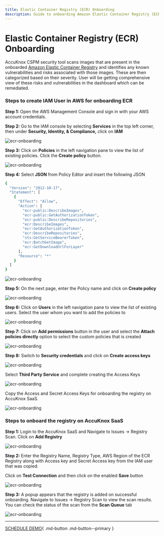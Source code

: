 ```yaml
---
title: Elastic Container Registry (ECR) Onboarding
description: Guide to onboarding Amazon Elastic Container Registry (ECR) to AccuKnox SaaS for automated container security and threat detection.
---
```


# Elastic Container Registry (ECR) Onboarding

AccuKnox CSPM security tool scans images that are present in the onboarded [Amazon Elastic Container Registry](https://aws.amazon.com/ecr/) and identifies any known vulnerabilities and risks associated with those images. These are then categorized based on their severity. User will be getting comprehensive view of these risks and vulnerabilities in the dashboard which can be remediated.

### **Steps to create IAM User in AWS for onboarding ECR**

**Step 1:** Open the AWS Management Console and sign in with your AWS account credentials.

**Step 2:** Go to the IAM console by selecting **Services** in the top left corner, then under **Security, Identity, & Compliance,** click on **IAM**

![ecr-onboarding](images/ecr/ecr-0.png)

**Step 3:** Click on **Policies** in the left navigation pane to view the list of existing policies. Click the **Create policy** button.

![ecr-onboarding](images/ecr/ecr-1.png)

**Step 4:** Select **JSON** from Policy Editor and insert the following JSON

```sh
{
  "Version": "2012-10-17",
  "Statement": [
    {
      "Effect": "Allow",
      "Action": [
        "ecr-public:DescribeImages",
        "ecr-public:GetAuthorizationToken",
        "ecr-public:DescribeRepositories",
        "ecr:DescribeImages",
        "ecr:GetAuthorizationToken",
        "ecr:DescribeRepositories",
        "sts:GetServiceBearerToken",
        "ecr:BatchGetImage",
        "ecr:GetDownloadUrlForLayer"
      ],
      "Resource": "*"
    }
  ]
}
```

![ecr-onboarding](images/ecr/ecr-3.png)

**Step 5:** On the next page, enter the Policy name and click on **Create policy**

![ecr-onboarding](images/ecr/ecr-5.png)

**Step 6:** Click on **Users** in the left navigation pane to view the list of existing users. Select the user whom you want to add the policies to

![ecr-onboarding](images/ecr/ecr-7.png)

**Step 7:** Click on **Add permissions** button in the user and select the **Attach policies directly** option to select the custom policies that is created

![ecr-onboarding](images/ecr/ecr-8.png)

**Step 8:** Switch to **Security credentials** and click on **Create access keys**

![ecr-onboarding](images/ecr/ecr-9.png)

Select **Third Party Service** and complete creating the Access Keys

![ecr-onboarding](images/ecr/ecr-10.png)

Copy the Access and Secret Access Keys for onboarding the registry on AccuKnox SaaS.

![ecr-onboarding](images/ecr/ecr-14.png)

### **Steps to onboard the registry on AccuKnox SaaS**

**Step 1:** Login to the AccuKnox SaaS and Navigate to Issues → Registry Scan. Click on **Add Registry**

![ecr-onboarding](images/ecr/ecr-11.png)

**Step 2:** Enter the Registry Name, Registry Type, AWS Region of the ECR Registry along with Access key and Secret Access key from the IAM user that was copied.

Click on **Test Connection** and then click on the enabled **Save** button

![ecr-onboarding](images/ecr/ecr-12.png)

**Step 3:** A popup appears that the registry is added on successful onboarding. Navigate to Issues → Registry Scan to view the scan results. You can check the status of the scan from the **Scan Queue** tab

![ecr-onboarding](images/ecr/ecr-13.png)

- - -
[SCHEDULE DEMO](https://www.accuknox.com/contact-us){ .md-button .md-button--primary }